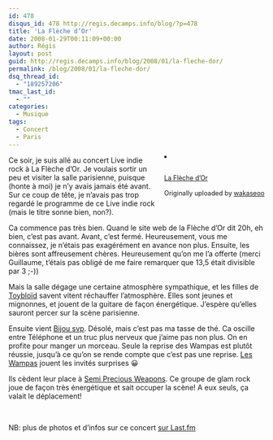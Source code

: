 ```yaml
---
id: 478
disqus_id: 478 http://regis.decamps.info/blog/?p=478
title: 'La Flèche d’Or'
date: 2008-01-29T00:11:09+00:00
author: Régis
layout: post
guid: http://regis.decamps.info/blog/2008/01/la-fleche-dor/
permalink: /blog/2008/01/la-fleche-dor/
dsq_thread_id:
  - "189257206"
tmac_last_id:
  - ""
categories:
  - Musique
tags:
  - Concert
  - Paris
---
```

<div style="float: right; margin-left: 10px; margin-bottom: 10px;">
  <a href="http://www.flickr.com/photos/wakaseoo/2226478057/" title="photo sharing"><img src="http://farm3.static.flickr.com/2319/2226478057_c4be950479_m.jpg" alt="" style="border: solid 2px #000000;" /></a><br /> <br /> <span style="font-size: 0.9em; margin-top: 0px;"><br /> <a href="http://www.flickr.com/photos/wakaseoo/2226478057/">La Flèche d’Or</a><br /> <br /> Originally uploaded by <a href="http://www.flickr.com/people/wakaseoo/">wakaseoo</a><br /> </span>
</div>

Ce soir, je suis allé au concert Live indie rock à La Flèche d’Or. Je voulais sortir un peu et visiter la salle parisienne, puisque (honte à moi) je n’y avais jamais été avant. Sur ce coup de tête, je n’avais pas trop regardé le programme de ce Live indie rock (mais le titre sonne bien, non?).

Ca commence pas très bien. Quand le site web de la Flèche d’Or dit 20h, eh bien, c’est pas avant. Avant, c’est fermé. Heureusement, vous me connaissez, je n’étais pas exagérément en avance non plus. Ensuite, les bières sont affreusement chères. Heureusement qu’on me l’a offerte (merci Guillaume, t’étais pas obligé de me faire remarquer que 13,5 était divisible par 3 ;-)) 

Mais la salle dégage une certaine atmosphère sympathique, et les filles de [Toybloïd](http://www.myspace.com/toybloid) savent vitent réchauffer l’atmosphère. Elles sont jeunes et mignonnes, et jouent de la guitare de façon énergétique. J’espère qu’elles sauront percer sur la scène parisienne.

Ensuite vient [Bijou svp](http://www.myspace.com/bijousvp2008). Désolé, mais c’est pas ma tasse de thé. Ca oscille entre Téléphone et un truc plus nerveux que j’aime pas non plus. On en profite pour manger un morceau. Seule la reprise des Wampas est plutôt réussie, jusqu’à ce qu’on se rende compte que c’est pas une reprise. [Les Wampas](http://wampas.com/) jouent les invités surprises 😀

Ils cèdent leur place à [Semi Precious Weapons](http://www.myspace.com/semipreciousweapons). Ce groupe de glam rock joue de façon très énergétique et sait occuper la scène! A eux seuls, ça valait le déplacement!
  
<!--more-->


  
<br clear="all" />
  


NB: plus de photos et d’infos sur ce concert [sur Last.fm](http://www.lastfm.fr/event/489908)
